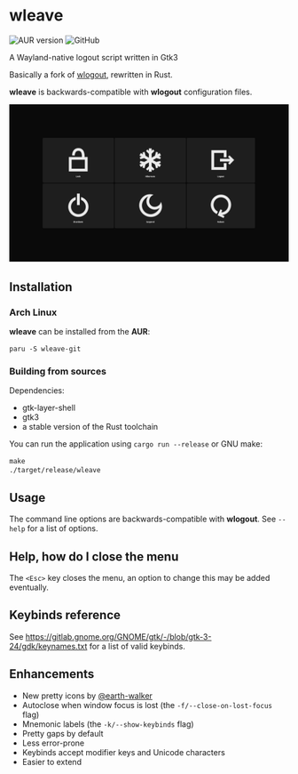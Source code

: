 # wleave

![AUR version](https://img.shields.io/aur/version/wleave-git)
![GitHub](https://img.shields.io/github/license/AMNatty/wleave)

A Wayland-native logout script written in Gtk3

Basically a fork of [wlogout](https://github.com/ArtsyMacaw/wlogout), rewritten in Rust.

**wleave** is backwards-compatible with **wlogout** configuration files.

![The default Wleave menu look](example.png)

## Installation

### Arch Linux

**wleave** can be installed from the **AUR**:

```shell
paru -S wleave-git
```

### Building from sources

Dependencies:

- gtk-layer-shell
- gtk3
- a stable version of the Rust toolchain

You can run the application using `cargo run --release` or GNU make:

```shell
make
./target/release/wleave
```

## Usage

The command line options are backwards-compatible with **wlogout**.
See `--help` for a list of options.

## Help, how do I close the menu

The `<Esc>` key closes the menu, an option to change this may be added eventually.

## Keybinds reference

See <https://gitlab.gnome.org/GNOME/gtk/-/blob/gtk-3-24/gdk/keynames.txt> for a list of valid keybinds.

## Enhancements

- New pretty icons by [@earth-walker](https://github.com/earth-walker)
- Autoclose when window focus is lost (the `-f/--close-on-lost-focus` flag)
- Mnemonic labels (the `-k/--show-keybinds` flag)
- Pretty gaps by default
- Less error-prone
- Keybinds accept modifier keys and Unicode characters
- Easier to extend
